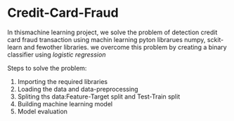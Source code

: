 # Credit-Card-Fraud
In thismachine learning project, we solve the problem of detection credit card fraud transaction using machin learning pyton librarues numpy, sckit-learn and fewother libraries. we overcome this problem by creating a binary classifier using *logistic regression* 

Steps to solve the problem:
1. Importing the required libraries
2. Loading the data and data-preprocessing
3. Spliting ths data:Feature-Target split and Test-Train split
4. Building machine learning model
5. Model evaluation
